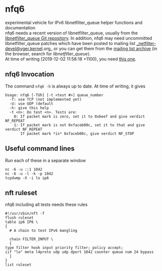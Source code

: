 # nfq6
experimental vehicle for IPv6 libnetfilter\_queue helper functions and
documentation
<br />
nfq6 needs a recent version of libnetfilter\_queue, usually from the
[libnetfilter\_queue Git repository](https://git.netfilter.org/libnetfilter\_queue).
In addition, nfq6 may need uncommitted libnetfilter\_queue patches which have
been posted to mailing list _netfilter-devel@vger.kernel.org_ or you can get
them from the
[mailing list archive](http://www.spinics.net/lists/netfilter-devel/)
(in the browser, search for _libnetfilter\_queue_).
<br />
At time of writing (2019-12-02 11:58:18 +1100), you need
[this one](https://www.spinics.net/lists/netfilter-devel/msg64152.html).

## nfq6 Invocation
The command `nfq6 -h` is always up to date. At time of writing, it gives

    Usage: nfq6 [-TUh] [-t <test #>] queue_number
      -T: use TCP (not implemented yet)
      -U: use UDP (default
      -h: give this help
      -t <n>: Do test <n>. Tests are:
        0: If packet mark is zero, set it to 0xbeef and give verdict NF_REPEAT
        1: If packet mark is not 0xfaceb00c, set it to that and give verdict NF_REPEAT
           If packet mark *is* 0xfaceb00c, give verdict NF_STOP

## Useful command lines
Run each of these in a separate window

`nc -6 -u ::1 1042`
<br />
`nc -6 -u -l -k -p 1042`
<br />
`tcpdump -X -i lo ip6`

## nft ruleset
nfq6 including all tests needs these rules

    #!/usr/sbin/nft -f
    flush ruleset
    table ip6 IP6 \
    {
      # A chain to test IPv6 mangling

      chain FILTER_INPUT \
      {
    type filter hook input priority filter; policy accept;
    iif "lo" meta l4proto udp udp dport 1042 counter queue num 24 bypass
      }
    }
    list ruleset

